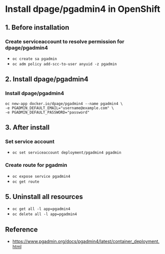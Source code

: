 # Install dpage/pgadmin4 in OpenShift


## 1. Before installation

### Create serviceaccount to resolve permission for dpage/pgadmin4
- `oc create sa pgadmin`
- `oc adm policy add-scc-to-user anyuid -z pgadmin`


## 2. Install dpage/pgadmin4

### Install dpage/pgadmin4
```
oc new-app docker.io/dpage/pgadmin4 --name pgadmin4 \
-e PGADMIN_DEFAULT_EMAIL="username@example.com" \
-e PGADMIN_DEFAULT_PASSWORD="password"
```


## 3. After install

### Set service account
- `oc set serviceaccount deployment/pgadmin4 pgadmin`

### Create route for pgadmin
- `oc expose service pgadmin4`
- `oc get route`


## 5. Uninstall all resources
- `oc get all -l app=pgadmin4`
- `oc delete all -l app=pgadmin4`


## Reference
- https://www.pgadmin.org/docs/pgadmin4/latest/container_deployment.html